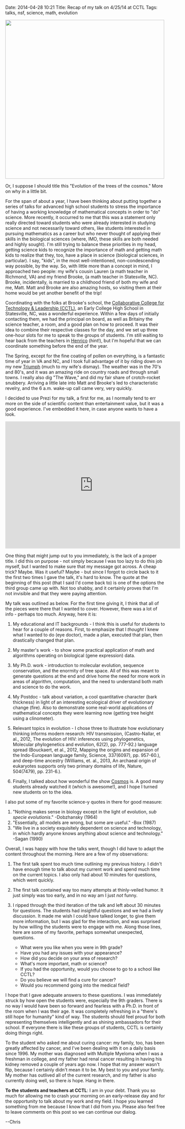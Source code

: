 Date: 2014-04-28 10:21
Title: Recap of my talk on 4/25/14 at CCTL
Tags: talks, nsf, science, math, evolution

<a href=http://iss.schoolwires.com/Domain/3495 border=0 target=_new>
<img src=http://iss.schoolwires.com/cms/lib4/NC01000579/Centricity/Template/3//logos/cctl.jpg
width="500px">
</a>

Or, I suppose I should title this "Evolution of the trees of
the cosmos." More on why in a little bit.

For the span of about a year, I have been thinking about
putting together a series of talks for advanced high
school students to stress the importance of having a
working knowledge of mathematical concepts in order
to "do" science. More recently, it occurred to me that
this was a statement only really directed toward
students who were already interested in studying
science and not necessarily toward others, like
students interested in pursuing mathematics as a
career but who never thought of applying their
skills in the biological sciences (where, IMO,
these skills are both needed and highly sought). I'm
still trying to balance these priorities in my head,
getting science kids to recognize the importance of
math and getting math kids to realize that they,
too, have a place in science (biological sciences,
in particular). I say, "kids", in the most
well-intentioned, non-condescending way possible, by
the way.
So, with little more than a concept in mind, I approached
two people: my wife's cousin Lauren (a math teacher in
Richmond, VA) and my friend Brooke, (a math teacher in
Statesville, NC). Brooke, incidentally, is married to
a childhood friend of both my wife and me, Matt. Matt
and Brooke are also amazing hosts, so visiting them
at their home would be yet another benefit of the
trip!

Coordinating with the folks at Brooke's school, the
[Collaborative College for Technology & Leadership
(CCTL)](http://iss.schoolwires.com/Domain/3495),
an Early College High School in Statesville, NC, was a
wonderful experience. Within a few days of initially contacting
them, we had the principal on board, as well as Britainy the
science teacher, a room, and a good plan on how to proceed.
It was their idea to combine their respective classes for the
day, and we set up three one-hour slots for me to speak to the
groups of students. I'm still waiting to hear back from the
teachers in [Henrico](http://www.henrico.k12.va.us) (hint!),
but I'm hopeful that we can coordinate something before the
end of the year.

The Spring, except for the fine coating of pollen on everything,
is a fantastic time of year in VA and NC, and I took full advantage
of it by riding down on my new [Triumph](/images/triumph.png)
(much to my wife's dismay). The weather was in the 70's and 80's,
and it was an amazing ride on country roads and through small
towns. I really also dig "The Wave," and
did my fair share of crotch-rocket snubbery. Arriving a little
late into Matt and Brooke's led to characteristic revelry, and the
6 a.m. wake-up call came very, very quickly.

I decided to use Prezi for my talk, a first for me, as I
normally tend to err more on the side of scientific
content than entertainment value, but it was a
good experience. I've embedded it here, in case anyone
wants to have a look.

<iframe src="http://prezi.com/embed/-qygo8d1jasu/?bgcolor=ffffff&amp;
lock_to_path=0&amp;autoplay=0&amp;
autohide_ctrls=0&amp;features=undefined&amp;disabled_features=undefined"
width="550" height="400" frameBorder="0" webkitAllowFullScreen
mozAllowFullscreen allowfullscreen>
</iframe>

One thing that might jump out to you immediately, is the lack
of a proper title. I did this on purpose - not simply because
I was too lazy to do this job myself, but I wanted to make
sure that my message got across. A cheap trick? Maybe. Was
it useful? Maybe - but since I forgot to circle back to it
the first two times I gave the talk, it's hard to know. The quote
at the beginning of this post (that I said I'd come back to) is
one of the options the third group came up with. Not too shabby,
and it certainly proves that I'm not invisible and that they were
paying attention.

My talk was outlined as below. For the first time giving it, I think
that all of the pieces were there that I wanted to cover.  However,
there was a lot of info - perhaps too much. Anyway, here it is:

1. My educational and IT backgrounds - I think this is useful for
students to hear for a couple of reasons. First, to emphasize
that I *thought* I knew what I wanted to do (eye doctor), made a
plan, executed that plan, then drastically changed that plan. 

1. My master's work - to show some practical application of
math and algorithms operating on biological (gene expression)
data.

1. My Ph.D. work - introduction to molecular evolution, sequence
conservation, and the enormity of tree space. All of this
was meant to generate questions at the end and drive home
the need for more work in areas of algorithm, computation,
and the need to understand both math and science to do the work.

1. My Postdoc - talk about variation, a cool quantitative
character (bark thickness) in light of an interesting ecological
driver of evolutionary change (fire). Also to demonstrate some
real-world applications of mathematical concepts they were
learning now (getting tree height using a clinometer).

1. Relevant topics in evolution - I chose three to illustrate
how evolutionary thinking informs modern research: HIV transmission,
(Castro-Nallar, et al., 2012, The evolution of HIV: inferences using
phylogenetics, Molecular phylogenetics and evolution, 62(2), pp. 777-92.)
language spread (Bouckaert, et al., 2012, Mapping the origins and
expansion of the Indo-European language family, Science, 337(6097),
pp. 957-60.), and deep-time ancestry (Williams, et. al., 2013, An archaeal
origin of eukaryotes supports only two primary domains of life,
Nature, 504(7479), pp. 231-6.).

1. Finally, I talked about how wonderful the show
[Cosmos](http://www.cosmosontv.com) is. A good many students already
watched it (which is awesome!), and I hope I turned new students on
to the idea.

I also put some of my favorite science-y quotes in there for good
measure:

1. "Nothing makes sense in biology except in the light of evolution,
*sub specie evolutionis*." -Dobzhansky (1964)
1. "Essentially, all models are wrong, but some are useful." -Box (1987)
1. "We live in a society exquisitely dependent on science and technology,
in which hardly anyone knows anything about science and technology."
-Sagan (1990)

Overall, I was happy with how the talks went, though I did have to
adapt the content throughout the morning. Here are a few of my
observations:

1. The first talk spent too much time outlining my
previous history.  I didn't have enough time to talk about my
current work and spend much time on the current topics. I also
only had about 10 minutes for questions, which went quickly.

1. The first talk contained way too many attempts
at thinly-veiled humor. It just simply was too early, and
in no way am I just *not* funny.

1. I ripped through the third iteration of the talk and left about
30 minutes for questions. The students had insightful questions and we
had a lively  discussion. It made me wish I could have talked longer,
to give them more information, but I was glad for the interaction, and
was surprised by how willing the students were to engage with me. Along
those lines, here are some of my favorite, perhaps somewhat unexpected,
questions.

	* What were you like when you were in 9th grade?
	* Have you had any issues with your appearance?
	* How did you decide on your area of research?
	* What's more important, math or science?
	* If you had the opportunity, would you choose to go to a school like
	CCTL?
	* Do you believe we will find a cure for cancer?
	* Would you recommend going into the medical field?

I hope that I gave adequate answers to these questions. I was
immediately struck by how open the students were, especially the
9th graders. There is no way I would have been so forward and
fearless with a Ph.D. in front of the room when I was their age. It was
completely refreshing in a "there's still hope for humanity" kind of
way. The students should feel proud for both representing themselves
intelligently and as shining ambassadors for their school. If
everyone there is like these groups of students, CCTL is certainly doing
things right.

To the student who asked me about curing cancer: my family, too, has been
greatly affected by cancer, and I've been dealing with it on a daily
basis since 1996. My mother was diagnosed with Multiple Myeloma when I
was a freshman in college, and my father had renal cancer resulting in having
his kidney removed a couple of years ago now. I hope that my answer wasn't flip,
because I certainly didn't mean it to be. My best to you and your family.
My mother has outlived all of the current research, and my father is also
currently doing well, so there *is* hope. Hang in there.

**To the students and teachers at CCTL**: I am in your debt. Thank you
so much for allowing me to crash your morning on an early-release day and
for the opportunity to talk about my work and my field. I hope you learned
something from me because I know that I did from you. Please also feel
free to leave comments on this post so we can continue our dialog.

--Chris
